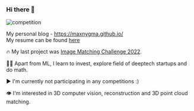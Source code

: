 ### Hi there 👋

![competition](https://road-to-kaggle-grandmaster.vercel.app/api/badges/dwdkills/competition)
<!-- ![dataset](https://road-to-kaggle-grandmaster.vercel.app/api/badges/dwdkills/dataset)
![notebook](https://road-to-kaggle-grandmaster.vercel.app/api/badges/dwdkills/notebook)
![discussion](https://road-to-kaggle-grandmaster.vercel.app/api/badges/dwdkills/discussion) -->

My personal blog - https://maxnygma.github.io/
<br>
My resume can be found [here](https://cutt.ly/xQNoKA5)

🔥 My last project was [Image Matching Challenge 2022](https://www.kaggle.com/competitions/image-matching-challenge-2022/discussion/328803#1809825).


👨‍💻 Apart from ML, I learn to invest, explore field of deeptech startups and do math. 


▶️ I'm currently not participating in any competitions :) 


👁️ I'm interested in 3D computer vision, reconstruction and 3D point cloud matching.  



